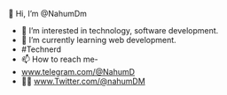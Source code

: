  👋 Hi, I’m @NahumDm
- 👀 I’m interested in technology, software development.
- 🌱 I’m currently learning web development.
- #Technerd
- 📫 How to reach me-
-  www.telegram.com/@NahumD
- 🫴🏾 www.Twitter.com/@nahumDM

<!---
NahumDm/NahumDm is a ✨ special ✨ repository because its `README.md` (this file) appears on your GitHub profile.
You can click the Preview link to take a look at your changes.
--->
